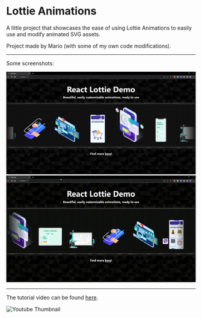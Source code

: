 # Lottie Animations

A little project that showcases the ease of using Lottie Animations to easily use and modify animated SVG assets.

Project made by Mario (with some of my own code modifications).

---

Some screenshots:

![Part 1 of the project's screenshots](./screenshot1.PNG)
![Part 2 of the project's screenshots](./screenshot2.gif)

---

The tutorial video can be found [here](https://www.youtube.com/watch?v=Y8iTvfclmYM).

![Youtube Thumbnail](https://i.ytimg.com/vi/Y8iTvfclmYM/hqdefault.jpg?sqp=-oaymwEcCNACELwBSFXyq4qpAw4IARUAAIhCGAFwAcABBg==&rs=AOn4CLBuQ3cbyrDMa2PiyGb5aZFeOfIMDA)
